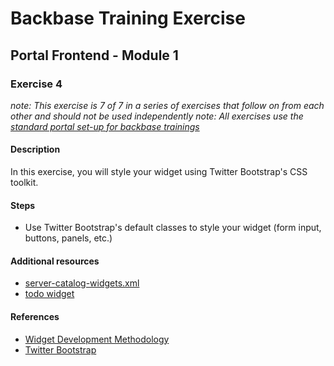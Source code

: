 # Backbase Training Exercise

## Portal Frontend - Module 1

### Exercise 4

_note: This exercise is 7 of 7 in a series of exercises that follow on from each other and should not be used independently_
_note: All exercises use the [standard portal set-up for backbase trainings](https://my.backbase.com/resources/how-to-guides/getting-your-first-launchpad-based-portal-set-up/)_

#### Description

In this exercise, you will style your widget using Twitter Bootstrap's CSS toolkit.

#### Steps

 - Use Twitter Bootstrap's default classes to style your widget (form input, buttons, panels, etc.)

#### Additional resources

 - [server-catalog-widgets.xml](../../../../../config-info/import/server-catalog-widgets.xml#L178-L202)
 - [todo widget](../pf1e4-todo/)

#### References

 - [Widget Development Methodology](https://github.com/Backbase/methodology-widget-development)
 - [Twitter Bootstrap](http://getbootstrap.com/)
